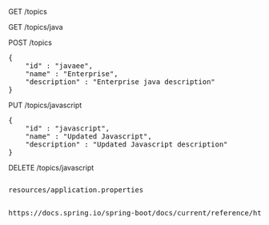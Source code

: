 GET /topics

GET /topics/java

POST /topics
<pre>
{
    "id" : "javaee",
    "name" : "Enterprise",
    "description" : "Enterprise java description"
}
</pre>

PUT /topics/javascript
<pre>
{
    "id" : "javascript",
    "name" : "Updated Javascript",
    "description" : "Updated Javascript description"
}
</pre>

DELETE /topics/javascript

<pre>
<p>resources/application.properties</p>
https://docs.spring.io/spring-boot/docs/current/reference/html/common-application-properties.html
</pre>
